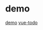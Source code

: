 # demo

[demo](https://n313893254.github.io/demo/senior4/index.html)
[vue-todo](https://n313893254.github.io/demo/vue-todo/index.html)
